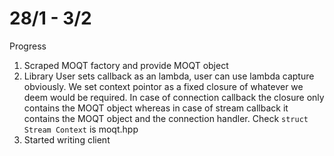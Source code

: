 # 28/1 - 3/2
Progress
1. Scraped MOQT factory and provide MOQT object
2. Library User sets callback as an lambda, user can use lambda capture 
    obviously. We set context pointor as a fixed closure of whatever 
    we deem would be required. In case of connection callback the closure only
    contains the MOQT object whereas in case of stream callback it contains the
    MOQT object and the connection handler. Check `struct Stream Context` is moqt.hpp
3. Started writing client
